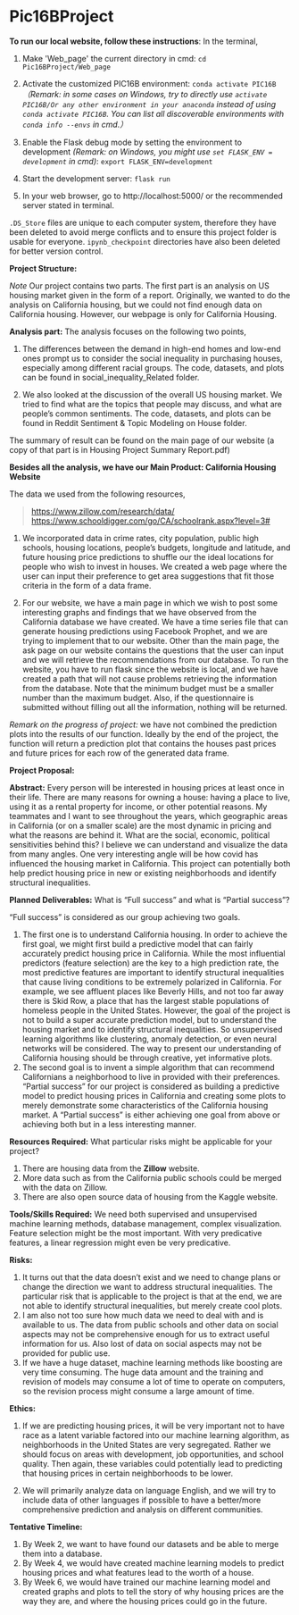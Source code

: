 # Pic16BProject

**To run our local website, follow these instructions**:
In the terminal,

1. Make 'Web_page' the current directory in cmd:
`cd Pic16BProject/Web_page`

2. Activate the customized PIC16B environment:
`conda activate PIC16B`
*（Remark: in some cases on Windows, try to directly use `activate PIC16B/Or any other environment in your anaconda` instead of using `conda activate PIC16B`. You can list all discoverable environments with `conda info --envs` in cmd.）*

3. Enable the Flask debug mode by setting the environment to development *(Remark: on Windows, you might use `set FLASK_ENV = development` in cmd)*:
`export FLASK_ENV=development`

4. Start the development server:
`flask run`

5. In your web browser, go to http://localhost:5000/ or the recommended server stated in terminal.



`.DS_Store` files are unique to each computer system, therefore they have been deleted to avoid merge conflicts and to ensure this project folder is usable for everyone. `ipynb_checkpoint` directories have also been deleted for better version control.

**Project Structure:**

*Note* Our project contains two parts. The first part is an analysis on US housing market given in the form of a report. Originally, we wanted to do the analysis on California housing, but we could not find enough data on California housing. However, our webpage is only for California Housing.

**Analysis part:** The analysis focuses on the following two points,

1. The differences between the demand in high-end homes and low-end ones prompt us to consider the social inequality in purchasing houses, especially among different racial groups. The code, datasets, and plots can be found in social_inequality_Related folder.

2. We also looked at the discussion of the overall US housing market. We tried to find what are the topics that people may discuss, and what are people’s common sentiments. The code, datasets, and plots can be found in Reddit Sentiment & Topic Modeling on House folder.

The summary of result can be found on the main page of our website (a copy of that part is in Housing Project Summary Report.pdf)

**Besides all the analysis, we have our Main Product: California Housing Website**

The data we used from the following resources,
> https://www.zillow.com/research/data/
> https://www.schooldigger.com/go/CA/schoolrank.aspx?level=3#

1. We incorporated data in crime rates, city population, public high schools, housing locations, people’s budgets, longitude and latitude, and future housing price predictions to shuffle our the ideal locations for people who wish to invest in houses. We created a web page where the user can input their preference to get area suggestions that fit those criteria in the form of a data frame.

2. For our website, we have a main page in which we wish to post some interesting graphs and findings that we have observed from the California database we have created. We have a time series file that can generate housing predictions using Facebook Prophet, and we are trying to implement that to our website. Other than the main page, the ask page on our website contains the questions that the user can input and we will retrieve the recommendations from our database. To run the website, you have to run flask since the website is local, and we have created a path that will not cause problems retrieving the information from the database. Note that the minimum budget must be a smaller number than the maximum budget. Also, if the questionnaire is submitted without filling out all the information, nothing will be returned.

*Remark on the progress of project:*
we have not combined the prediction plots into the results of our function. Ideally by the end of the project, the function will return a prediction plot that contains the houses past prices and future prices for each row of the generated data frame.




**Project Proposal:**


**Abstract:**
Every person will be interested in housing prices at least once in their life. There are many reasons for owning a house: having a place to live, using it as a rental property for income, or other potential reasons. My teammates and I want to see throughout the years, which geographic areas in California (or on a smaller scale) are the most dynamic in pricing and what the reasons are behind it. What are the social, economic, political sensitivities behind this? I believe we can understand and visualize the data from many angles. One very interesting angle will be how covid has influenced the housing market in California. This project can potentially both help predict housing price in new or existing neighborhoods and identify structural inequalities.

**Planned Deliverables:**
What is “Full success” and what is “Partial success”?

“Full success” is considered as our group achieving two goals.
1. The first one is to understand California housing. In order to achieve the first goal, we might first build a predictive model that can fairly accurately predict housing price in California. While the most influential predictors (feature selection) are the key to a high prediction rate, the most predictive features are important to identify structural inequalities that cause living conditions to be extremely polarized in California. For example, we see affluent places like Beverly Hills, and not too far away there is Skid Row, a place that has the largest stable populations of homeless people in the United States. However, the goal of the project is not to build a super accurate prediction model, but to understand the housing market and to identify structural inequalities. So unsupervised learning algorithms like clustering, anomaly detection, or even neural networks will be considered. The way to present our understanding of California housing should be through creative, yet informative plots.
2. The second goal is to invent a simple algorithm that can recommend Californians a neighborhood to live in provided with their preferences.
 “Partial success” for our project is considered as building a predictive model to predict housing prices in California and creating some plots to merely demonstrate some characteristics of the California housing market. A “Partial success” is either achieving one goal from above or achieving both but in a less interesting manner.

**Resources Required:**
What particular risks might be applicable for your project?

1. There are housing data from the **Zillow** website.
2. More data such as from the California public schools could be merged with the data on Zillow.
3. There are also open source data of housing from the Kaggle website.


**Tools/Skills Required:**
We need both supervised and unsupervised machine learning methods, database management, complex visualization. Feature selection might be the most important. With very predicative features, a linear regression might even be very predicative.


**Risks:**
1. It turns out that the data doesn’t exist and we need to change plans or change the direction we want to address structural inequalities. The particular risk that is applicable to the project is that at the end, we are not able to identify structural inequalities, but merely create cool plots.
2. I am also not too sure how much data we need to deal with and is available to us. The data from public schools and other data on social aspects may not be comprehensive enough for us to extract useful information for us. Also lost of data on social aspects may not be provided for public use.
3. If we have a huge dataset, machine learning methods like boosting are very time consuming. The huge data amount and the training and revision of models may consume a lot of time to operate on computers, so the revision process might consume a large amount of time.


**Ethics:**
1. If we are predicting housing prices, it will be very important not to have race as a latent variable factored into our machine learning algorithm, as neighborhoods in the United States are very segregated. Rather we should focus on areas with development, job opportunities, and school quality. Then again, these variables could potentially lead to predicting that housing prices in certain neighborhoods to be lower.

2. We will primarily analyze data on language English, and we will try to include data of other languages if possible to have a better/more comprehensive prediction and analysis on different communities.




**Tentative Timeline:**
1. By Week 2, we want to have found our datasets and be able to merge them into a database.
2. By Week 4, we would have created machine learning models to predict housing prices and what features lead to the worth of a house.
3. By Week 6, we would have trained our machine learning model and created graphs and plots to tell the story of why housing prices are the way they are, and where the housing prices could go in the future.
